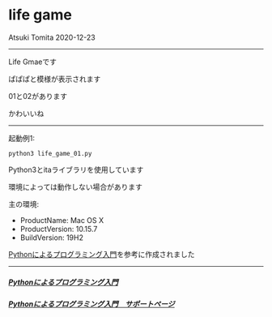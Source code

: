 # life game

Atsuki Tomita
2020-12-23

---


Life Gmaeです


ぱぱぱと模様が表示されます


01と02があります



かわいいね


---


起動例1:
```
python3 life_game_01.py
```


Python3とitaライブラリを使用しています


環境によっては動作しない場合があります


主の環境:


- ProductName: Mac OS X
- ProductVersion: 10.15.7
- BuildVersion: 19H2

[Pythonによるプログラミング入門](http://www.utp.or.jp/book/b470446.html)を参考に作成されました


---

##### [Pythonによるプログラミング入門](http://www.utp.or.jp/book/b470446.html)
##### [Pythonによるプログラミング入門　サポートページ](http://www.graco.c.u-tokyo.ac.jp/labs/morihata/textbook/python_textbook.htm)

